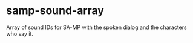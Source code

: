 # samp-sound-array
Array of sound IDs for SA-MP with the spoken dialog and the characters who say it.
